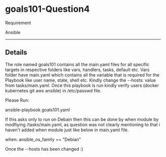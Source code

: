# goals101-Question4

Requirement 

Ansible

--------------------------------------------------------------------------------------------------------------------------------------------------
Details
--------------------------------------------------------------------------------------------------------------------------------------------------

The role named goals101 contains all the main.yaml files for all specific targets in respective folders like vars, handlers, tasks, default etc. 
Vars folder have main.yaml which contains all the variable that is required for the Playbook like user name, state, shell etc.
Kindly change the --hosts: value from tasks/main.yaml.
Once this playbook is run kindly verify users (docker kubernetes git aws ansible) in /etc/passwd file.

Please Run:

ansible-playbook goals101.yaml

If this asks only to run on Debain then this can be done by when module by modfiying /tasks/main.yaml, as question was not clearly mentioning to that i haven't added when module just like below in main.yaml file.

when: ansible_os_family == "Debian"

Once the --hosts has been changed :)
